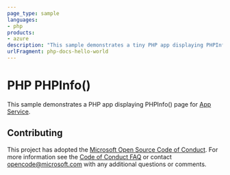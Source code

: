 ```yaml
---
page_type: sample
languages:
- php
products:
- azure
description: "This sample demonstrates a tiny PHP app displaying PHPInfo() page for App Service."
urlFragment: php-docs-hello-world
---
```


# PHP PHPInfo()

This sample demonstrates a PHP app displaying PHPInfo() page for [App Service](https://docs.microsoft.com/azure/app-service).

## Contributing

This project has adopted the [Microsoft Open Source Code of Conduct](https://opensource.microsoft.com/codeofconduct/). For more information see the [Code of Conduct FAQ](https://opensource.microsoft.com/codeofconduct/faq/) or contact [opencode@microsoft.com](mailto:opencode@microsoft.com) with any additional questions or comments.
